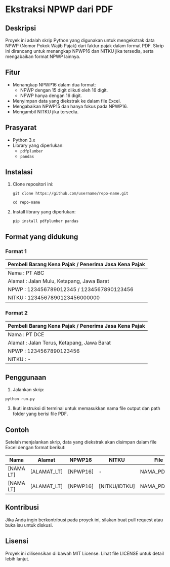 # Ekstraksi NPWP dari PDF

## Deskripsi  
Proyek ini adalah skrip Python yang digunakan untuk mengekstrak data NPWP (Nomor Pokok Wajib Pajak) dari faktur pajak dalam format PDF. Skrip ini dirancang untuk menangkap NPWP16 dan NITKU jika tersedia, serta mengabaikan format NPWP lainnya.  

## Fitur  
- Menangkap NPWP16 dalam dua format:  
  - NPWP dengan 15 digit diikuti oleh 16 digit.  
  - NPWP hanya dengan 16 digit.  
- Menyimpan data yang diekstrak ke dalam file Excel.  
- Mengabaikan NPWP15 dan hanya fokus pada NPWP16.  
- Mengambil NITKU jika tersedia.  
  
## Prasyarat  
- Python 3.x  
- Library yang diperlukan:  
  - `pdfplumber`  
  - `pandas`  
  
## Instalasi  
1. Clone repositori ini:
   
   ```git clone https://github.com/username/repo-name.git```
   
   ```cd repo-name```
   
3. Install library yang diperlukan:
   
   ```pip install pdfplumber pandas```
## Format yang didukung

  ### Format 1
  
  | Pembeli Barang Kena Pajak / Penerima Jasa Kena Pajak          |
  ----------------------------------------------------------------|
  | Nama : PT ABC                                                 |
  | Alamat : Jalan Mulu, Ketapang, Jawa Barat                     |
  | NPWP : 123456789012345 / 1234567890123456                     |
  | NITKU : 1234567890123456000000                                |
  
  ### Format 2

  | Pembeli Barang Kena Pajak / Penerima Jasa Kena Pajak          |
  ----------------------------------------------------------------|
  | Nama : PT DCE                                                 |
  | Alamat : Jalan Terus, Ketapang, Jawa Barat                    |
  | NPWP : 1234567890123456                                       |
  | NITKU : -                                                     |
  
  
## Penggunaan  
1. Jalankan skrip:
   
  ```python run.py```

3. Ikuti instruksi di terminal untuk memasukkan nama file output dan path folder yang berisi file PDF.  
  
## Contoh  
Setelah menjalankan skrip, data yang diekstrak akan disimpan dalam file Excel dengan format berikut:  
  
  | Nama                   | Alamat                                           | NPWP16              | NITKU                | File                     |  
  |------------------------|--------------------------------------------------|---------------------|----------------------|--------------------------|  
  | [NAMA LT]              | [ALAMAT_LT]                                      | [NPWP16]            | -                    | NAMA_PDF.pdf  |  
  | [NAMA LT]              | [ALAMAT_LT]                                      | [NPWP16]            | [NITKU/IDTKU]        | NAMA_PDF.pdf      |  
  
## Kontribusi  
Jika Anda ingin berkontribusi pada proyek ini, silakan buat pull request atau buka isu untuk diskusi.  
  
## Lisensi  
Proyek ini dilisensikan di bawah MIT License. Lihat file LICENSE untuk detail lebih lanjut.  
